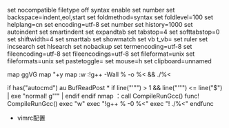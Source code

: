 set nocompatible
filetype off
syntax enable
set number
set backspace=indent,eol,start
set foldmethod=syntax
set foldlevel=100
set helplang=cn
set encoding=utf-8
set number
set history=1000
set autoindent
set smartindent
set expandtab
set tabstop=4
set softtabstop=0
set shiftwidth=4
set smarttab
set showmatch
set vb t_vb=
set ruler
set incsearch
set hlsearch
set nobackup
set termencoding=utf-8
set fileencoding=utf-8
set fileencodings=utf-8
set fileformat=unix
set fileformats=unix
set pastetoggle=<F9>
set mouse=h
set clipboard=unnamed

map <C-A> ggVG <F2>
map <F2> "+y
map <F5> :w <CR>:!g++ -Wall % -o %< && ./%< <CR>

if has("autocmd")
    au BufReadPost * if line("'\"") > 1 && line("'\"") <= line("$") | exe "normal! g'\"" | endif
endif
nmap <F5> ：call CompileRunGcc()<CR>
func! CompileRunGcc()
    exec "w"
    exec "!g++ % -0 %<"
    exec "! ./%<"
endfunc



- vimrc配置
